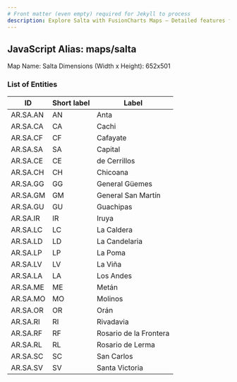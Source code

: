 ```yaml
---
# Front matter (even empty) required for Jekyll to process
description: Explore Salta with FusionCharts Maps – Detailed features for seamless integration. Try now & enhance your data visualization today! 
---
```


## JavaScript Alias: maps/salta

Map Name: Salta
Dimensions (Width x Height): 652x501

### List of Entities

ID  | Short label | Label
---|---|---|
AR.SA.AN  | AN          | Anta                   
AR.SA.CA  | CA          | Cachi                  
AR.SA.CF  | CF          | Cafayate               
AR.SA.SA  | SA          | Capital                
AR.SA.CE  | CE          | de Cerrillos           
AR.SA.CH  | CH          | Chicoana               
AR.SA.GG  | GG          | General Güemes         
AR.SA.GM  | GM          | General San Martín     
AR.SA.GU  | GU          | Guachipas              
AR.SA.IR  | IR          | Iruya                  
AR.SA.LC  | LC          | La Caldera             
AR.SA.LD  | LD          | La Candelaria          
AR.SA.LP  | LP          | La Poma                
AR.SA.LV  | LV          | La Viña                
AR.SA.LA  | LA          | Los Andes              
AR.SA.ME  | ME          | Metán                  
AR.SA.MO  | MO          | Molinos                
AR.SA.OR  | OR          | Orán                   
AR.SA.RI  | RI          | Rivadavia              
AR.SA.RF  | RF          | Rosario de la Frontera 
AR.SA.RL  | RL          | Rosario de Lerma       
AR.SA.SC  | SC          | San Carlos             
AR.SA.SV  | SV          | Santa Victoria         
